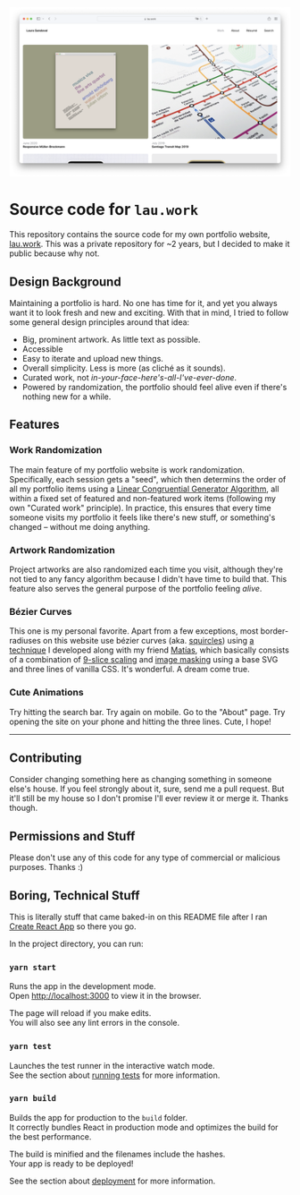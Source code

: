 <img src="README_Thumbnail.png" alt="Preview of my portfolio website.">

# Source code for `lau.work`

This repository contains the source code for my own portfolio website, [lau.work](https://lau.work). This was a private repository for ~2 years, but I decided to make it public because why not.

## Design Background

Maintaining a portfolio is hard. No one has time for it, and yet you always want it to look fresh and new and exciting. With that in mind, I tried to follow some general design principles around that idea:
* Big, prominent artwork. As little text as possible.
* Accessible
* Easy to iterate and upload new things.
* Overall simplicity. Less is more (as cliché as it sounds).
* Curated work, not _in-your-face-here's-all-I've-ever-done_.
* Powered by randomization, the portfolio should feel alive even if there's nothing new for a while.

## Features

### Work Randomization
The main feature of my portfolio website is work randomization. Specifically, each session gets a "seed", which then determins the order of all my portfolio items using a [Linear Congruential Generator Algorithm](https://en.wikipedia.org/wiki/Linear_congruential_generator), all within a fixed set of featured and non-featured work items (following my own "Curated work" principle). In practice, this ensures that every time someone visits my portfolio it feels like there's new stuff, or something's changed – without me doing anything.

### Artwork Randomization
Project artworks are also randomized each time you visit, although they're not tied to any fancy algorithm because I didn't have time to build that. This feature also serves the general purpose of the portfolio feeling _alive_.

### Bézier Curves
This one is my personal favorite. Apart from a few exceptions, most border-radiuses on this website use bézier curves (aka. [squircles](https://lau.work/squircles.png)) using [a technique](https://github.com/laurasandoval/lau-portfolio/blob/26bd4f53fbdd533508bf3a7f33e022003ec742de/src/Components/ProjectThumbnail/index.scss#L48) I developed along with my friend [Matías](https://github.com/matmartinez), which basically consists of a combination of [9-slice scaling](https://en.wikipedia.org/wiki/9-slice_scaling) and [image masking](https://developer.mozilla.org/en-US/docs/Web/CSS/mask-image) using a base SVG and three lines of vanilla CSS. It's wonderful. A dream come true.

### Cute Animations
Try hitting the search bar. Try again on mobile. Go to the "About" page. Try opening the site on your phone and hitting the three lines. Cute, I hope!

***

## Contributing
Consider changing something here as changing something in someone else's house. If you feel strongly about it, sure, send me a pull request. But it'll still be my house so I don't promise I'll ever review it or merge it. Thanks though.

## Permissions and Stuff
Please don't use any of this code for any type of commercial or malicious purposes. Thanks :)

## Boring, Technical Stuff

This is literally stuff that came baked-in on this README file after I ran [Create React App](https://github.com/facebook/create-react-app) so there you go.

In the project directory, you can run:

### `yarn start`

Runs the app in the development mode.<br />
Open [http://localhost:3000](http://) to view it in the browser.

The page will reload if you make edits.<br />
You will also see any lint errors in the console.

### `yarn test`

Launches the test runner in the interactive watch mode.<br />
See the section about [running tests](https://facebook.github.io/create-react-app/docs/running-tests) for more information.

### `yarn build`

Builds the app for production to the `build` folder.<br />
It correctly bundles React in production mode and optimizes the build for the best performance.

The build is minified and the filenames include the hashes.<br />
Your app is ready to be deployed!

See the section about [deployment](https://facebook.github.io/create-react-app/docs/deployment) for more information.